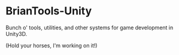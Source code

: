 # BrianTools-Unity

Bunch o' tools, utilities, and other systems for game development in Unity3D.

(Hold your horses, I'm working on it!)
